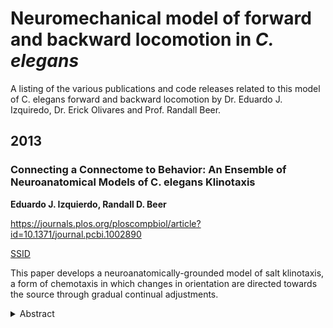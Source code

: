 # Neuromechanical model of forward and backward locomotion in _C. elegans_

A listing of the various publications and code releases related to this model of C. elegans forward and backward locomotion by Dr. Eduardo J. Izquiredo, Dr. Erick Olivares and Prof. Randall Beer.

## 2013

### Connecting a Connectome to Behavior: An Ensemble of Neuroanatomical Models of C. elegans Klinotaxis

**Eduardo J. Izquierdo, Randall D. Beer**

https://journals.plos.org/ploscompbiol/article?id=10.1371/journal.pcbi.1002890

[SSID](https://www.semanticscholar.org/paper/Connecting-a-Connectome-to-Behavior%3A-An-Ensemble-of-Izquierdo-Beer/658a9534388597f425a898e29e31a11f0d315311)

This paper develops a neuroanatomically-grounded model of salt klinotaxis, a form of chemotaxis in which changes in orientation are directed towards the source through gradual continual adjustments.

<details><summary>Abstract</summary>
Increased efforts in the assembly and analysis of connectome data are providing new insights into the principles underlying the connectivity of neural circuits. However, despite these considerable advances in connectomics, neuroanatomical data must be integrated with neurophysiological and behavioral data in order to obtain a complete picture of neural function. Due to its nearly complete wiring diagram and large behavioral repertoire, the nematode worm Caenorhaditis elegans is an ideal organism in which to explore in detail this link between neural connectivity and behavior. In this paper, we develop a neuroanatomically-grounded model of salt klinotaxis, a form of chemotaxis in which changes in orientation are directed towards the source through gradual continual adjustments. We identify a minimal klinotaxis circuit by systematically searching the C. elegans connectome for pathways linking chemosensory neurons to neck motor neurons, and prune the resulting network based on both experimental considerations and several simplifying assumptions. We then use an evolutionary algorithm to find possible values for the unknown electrophsyiological parameters in the network such that the behavioral performance of the entire model is optimized to match that of the animal. Multiple runs of the evolutionary algorithm produce an ensemble of such models. We analyze in some detail the mechanisms by which one of the best evolved circuits operates and characterize the similarities and differences between this mechanism and other solutions in the ensemble. Finally, we propose a series of experiments to determine which of these alternatives the worm may be using.
</details>
